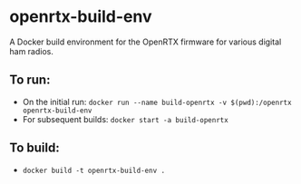 # openrtx-build-env

A Docker build environment for the OpenRTX firmware for various
digital ham radios.

## To run:

* On the initial run: `docker run --name build-openrtx -v $(pwd):/openrtx openrtx-build-env`
* For subsequent builds: `docker start -a build-openrtx`

## To build:

* `docker build -t openrtx-build-env .`

